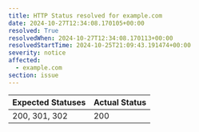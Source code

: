 ```yaml
---
title: HTTP Status resolved for example.com
date: 2024-10-27T12:34:08.170105+00:00
resolved: True
resolvedWhen: 2024-10-27T12:34:08.170113+00:00
resolvedStartTime: 2024-10-25T21:09:43.191474+00:00
severity: notice
affected:
  - example.com
section: issue
---
```


| Expected Statuses | Actual Status  |
|-------------------|----------------|
| 200, 301, 302 | 200 |
